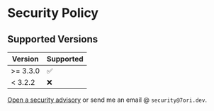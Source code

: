 # Security Policy

## Supported Versions

| Version   | Supported          |
|-----------|--------------------|
| \>= 3.3.0 | :white_check_mark: |
| < 3.2.2   | :x:                |

[Open a security advisory](https://github.com/7orivorian/Wraith/security/advisories/new) or send me an email @ `security@7ori.dev`.
